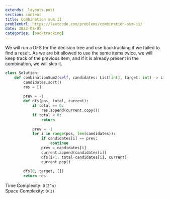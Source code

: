 ```yaml
---
extends: _layouts.post
section: content
title: Combination sum II
problemUrl: https://leetcode.com/problems/combination-sum-ii/
date: 2022-08-05
categories: [backtracking]
---
```


We will run a DFS for the decision tree and use backtracking if we failed to find a result. As we are bit allowed to use the same items twice, we will keep track of the previous item, and if it is already present in the combination, we will skip it.

```python
class Solution:
    def combinationSum2(self, candidates: List[int], target: int) -> List[List[int]]:
        candidates.sort()
        res = []
        
        prev = -1
        def dfs(pos, total, current):
            if total == 0:
                res.append(current.copy())
            if total < 0:
                return
            
            prev = -1
            for i in range(pos, len(candidates)):
                if candidates[i] == prev:
                    continue
                prev = candidates[i]
                current.append(candidates[i])
                dfs(i+1, total-candidates[i], current)
                current.pop()
            
        dfs(0, target, [])
        return res
```

Time Complexity: `O(2^n)` <br/>
Space Complexity: `O(1)`